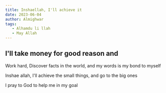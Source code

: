```yaml
---
title: Inshaellah, I'll achieve it
date: 2023-06-04
author: Almighwar
tags: 
   - Alhamdu li llah
   - May Allah
---
```


## I'll take money for good reason and 

Work hard, Discover facts in the world, and my words is my bond to myself

Inshae allah, I'll achieve the small things, and go to the  big ones

I pray to God to help me in my goal

<p style="display:none;">[figurate](https://mike-s-site-278f.thinkific.com/order?ct=13c479b7-8387-4721-8cf7-cbcc90465eba)</p>
